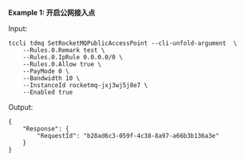 **Example 1: 开启公网接入点**



Input: 

```
tccli tdmq SetRocketMQPublicAccessPoint --cli-unfold-argument  \
    --Rules.0.Remark test \
    --Rules.0.IpRule 0.0.0.0/0 \
    --Rules.0.Allow true \
    --PayMode 0 \
    --Bandwidth 10 \
    --InstanceId rocketmq-jxj3wj5j8e7 \
    --Enabled true
```

Output: 
```
{
    "Response": {
        "RequestId": "b28ad6c3-059f-4c38-8a97-a66b3b136a3e"
    }
}
```

